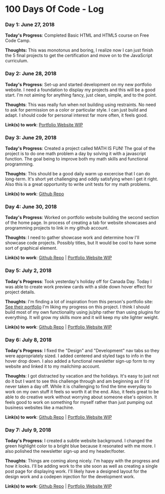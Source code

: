 # 100 Days Of Code - Log

### Day 1: June 27, 2018 

**Today's Progress**: Completed Basic HTML and HTML5 course on Free Code Camp.

**Thoughts:** This was monotonus and boring, I realize now I can just finish the 5 final projects to get the certification and move on to the JavaScript curriculum.

<!--- **Link to work:** [Calculator App](http://www.example.com)-->

### Day 2: June 28, 2018

**Today's Progress**: Set-up and started development on my new portfolio website. I need a foundation to display my projects and this will be a good start. I'm not aiming for anything fancy, just clean, simple, and to the point.

**Thoughts**: This was really fun when not building using restraints. No need to ask for permission on a color or particular style. I can just build and adapt. I should code for personal interest far more often, it feels good.

**Link(s) to work**: [Portfolio Website WIP](https://jarededdy.io/)

### Day 3: June 29, 2018

**Today's Progress**: Created a project called MATH IS FUN! The goal of the project is to do one math problem a day by solving it with a javascript function. The goal being to improve both my math skills and functional programming. 

**Thoughts**: This should be a good daily warm up excercise that I can do long-term. It's short yet challenging and oddly satisfying when I get it right. Also this is a great opportunity to write unit tests for my math problems.

**Link(s) to work**: [Github Repo](https://github.com/jaredgeddy/math-is-fun)

### Day 4: June 30, 2018

**Today's Progress**: Worked on portfolio website building the second section of the home page. In process of creating a tab for website showcases and programming projects to link in my github account. 

**Thoughts**: I need to gather showcase work and determine how I'll showcase code projects. Possibly titles, but It would be cool to have some sort of graphical element.

**Link(s) to work**: [Github Repo](https://github.com/jaredgeddy/math-is-fun) |  [Portfolio Website WIP](https://jarededdy.io/)

### Day 5: July 2, 2018

**Today's Progress**: Took yesterday's holiday off for Canada Day. Today I was able to create work preview cards with a slide down hover effect for project details.

**Thoughts**: I'm finding a lot of inspiration from this person's portfolio site: [See their portfolio](https://caferati.me/) I'm liking my progress on this project. I think I should build most of my own functionality using js/php rather than using plugins for everything. It will grow my skills more and it will keep my site lighter weight.

**Link(s) to work**: [Github Repo](https://github.com/jaredgeddy/math-is-fun) |  [Portfolio Website WIP](https://jarededdy.io/)

### Day 6: July 8, 2018

**Today's Progress**: I fixed the "Design" and "Development" nav tabs so they were appropriately sized. I added centered and styled tags to info in the hover drop down. I also added a functional newsletter sign-up form to my website and linked it to my mailchimp account.

**Thoughts**: I got distracted by vacation and the holidays. It's easy to just not do it but I want to see this challenge through and am beginning as if I'd never taken a day off. While it is challenging to find the time everyday to work on my own stuff it feels so worth it at the end. Also, it feels great to be able to do creative work without worrying about someone else's opinion. It feels good to work on something for myself rather than just pumping out business websites like a machine.

**Link(s) to work**: [Github Repo](https://github.com/jaredgeddy/math-is-fun) |  [Portfolio Website WIP](https://jarededdy.io/)

### Day 7: July 9, 2018

**Today's Progress**: I created a subtle website background. I changed the green highlight color to a bright blue because it resonated with me more. I also polished the newsletter sign-up and my header/footer.

**Thoughts**: Things are coming along nicely. I'm happy with the progress and how it looks. I'll be adding work to the site soon as well as creating a single post page for displaying work. I'll likely have a designed layout for the design work and a codepen injection for the development work.

**Link(s) to work**: [Github Repo](https://github.com/jaredgeddy/math-is-fun) |  [Portfolio Website WIP](https://jarededdy.io/)
